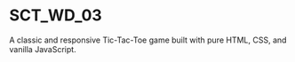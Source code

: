 # SCT_WD_03
A classic and responsive Tic-Tac-Toe game built with pure HTML, CSS, and vanilla JavaScript.
